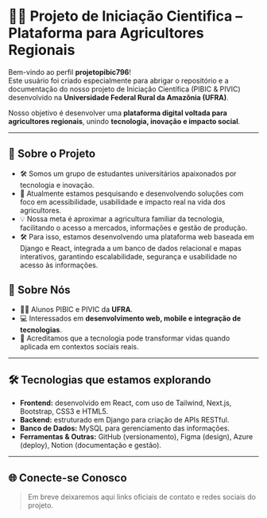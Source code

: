 # 👩‍💻 Projeto de Iniciação Cientifica – Plataforma para Agricultores Regionais  

Bem-vindo ao perfil **projetopibic796**!  
Este usuário foi criado especialmente para abrigar o repositório e a documentação do nosso projeto de Iniciação Científica (PIBIC & PIVIC) desenvolvido na **Universidade Federal Rural da Amazônia (UFRA)**.  

Nosso objetivo é desenvolver uma **plataforma digital voltada para agricultores regionais**, unindo **tecnologia, inovação e impacto social**.  

---

## 🚀 Sobre o Projeto   
- 🛠️ Somos um grupo de estudantes universitários apaixonados por tecnologia e inovação.  
- 🌱 Atualmente estamos pesquisando e desenvolvendo soluções com foco em acessibilidade, usabilidade e impacto real na vida dos agricultores.  
- 💡 Nossa meta é aproximar a agricultura familiar da tecnologia, facilitando o acesso a mercados, informações e gestão de produção.  
- 🛠️ Para isso, estamos desenvolvendo uma plataforma web baseada em Django e React, integrada a um banco de dados relacional e mapas interativos, garantindo escalabilidade, segurança e usabilidade no acesso às informações.  

## 💬 Sobre Nós  
- 👨‍🎓 Alunos PIBIC e PIVIC da **UFRA**.  
- 💻 Interessados em **desenvolvimento web, mobile e integração de tecnologias**.  
- 🤝 Acreditamos que a tecnologia pode transformar vidas quando aplicada em contextos sociais reais.  

---

## 🛠️ Tecnologias que estamos explorando  
- **Frontend:** desenvolvido em React, com uso de Tailwind, Next.js, Bootstrap, CSS3 e HTML5.  
- **Backend:** estruturado em Django para criação de APIs RESTful.  
- **Banco de Dados:** MySQL para gerenciamento das informações.  
- **Ferramentas & Outras:** GitHub (versionamento), Figma (design), Azure (deploy), Notion (documentação e gestão).  

---

## 🌐 Conecte-se Conosco  
> Em breve deixaremos aqui links oficiais de contato e redes sociais do projeto. 
